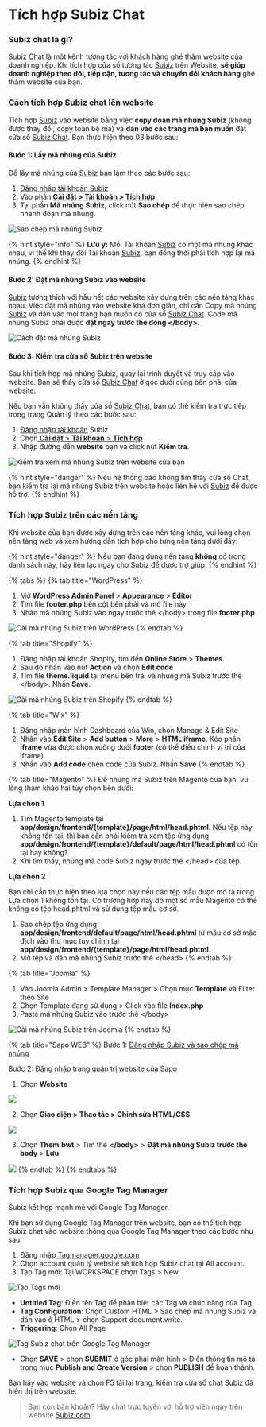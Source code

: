 # Tích hợp Subiz Chat

### Subiz chat là gì?

[Subiz Chat](https://subiz.com/vi/live-chat.html%20) là một kênh tương tác với khách hàng ghé thăm website của doanh nghiệp. Khi tích hợp cửa sổ tương tác [Subiz](https://subiz.com/vi/) trên Website, **sẽ giúp doanh nghiệp theo dõi, tiếp cận, tương tác và chuyển đổi khách hàng** ghé thăm website của bạn.

### Cách tích hợp Subiz chat lên website

Tích hợp [Subiz](https://subiz.com/vi/) vào website bằng việc **copy đoạn mã nhúng Subiz** \(không được thay đổi, copy toàn bộ mã\) và **dán vào các trang mà bạn muốn** đặt cửa sổ [Subiz Chat](https://subiz.com/vi/live-chat.html%20). Bạn thực hiện theo 03 bước sau:

#### Bước 1: Lấy mã nhúng của Subiz

Để lấy mã nhúng của [Subiz](https://subiz.com/vi/) bạn làm theo các bước sau:

1. [Đăng nhập tài khoản Subiz](http://app.subiz.com/)
2. Vào phần [**Cài đặt &gt; Tài khoản &gt; Tích hợp**](https://app.subiz.com/settings/install)
3. Tại phần **Mã nhúng Subiz**, click nút **Sao chép** để thực hiện sao chép nhanh đoạn mã nhúng.

![Sao ch&#xE9;p m&#xE3; nh&#xFA;ng Subiz](../../../.gitbook/assets/copy-embed-code.png)

{% hint style="info" %}
**Lưu ý:** Mỗi Tài khoản [Subiz](https://subiz.com/vi/) có một mã nhúng khác nhau, vì thế khi thay đổi Tài khoản [Subiz](https://subiz.com/vi/), bạn đồng thời phải tích hợp lại mã nhúng.
{% endhint %}

#### Bước 2: Đặt mã nhúng Subiz vào website

[Subiz](https://subiz.com/vi/) tương thích với hầu hết các website xây dựng trên các nền tảng khác nhau. Việc đặt mã nhúng vào website khá đơn giản, chỉ cần Copy mã nhúng [Subiz](https://subiz.com/vi/) và dán vào mọi trang bạn muốn có cửa sổ [Subiz Chat](https://subiz.com/vi/live-chat.html%20). Code mã nhúng Subiz phải được **đặt ngay trước thẻ đóng &lt;/body&gt;.**

![C&#xE1;ch &#x111;&#x1EB7;t m&#xE3; nh&#xFA;ng Subiz](../../../.gitbook/assets/embedcode.gif)

#### Bước 3: Kiểm tra cửa sổ Subiz trên website

Sau khi tích hợp mã nhúng Subiz, quay lại trình duyệt và truy cập vào website. Bạn sẽ thấy cửa sổ [Subiz Chat](https://subiz.com/vi/live-chat.html%20) ở góc dưới cùng bên phải của website.

Nếu bạn vẫn không thấy cửa sổ [Subiz Chat](https://subiz.com/vi/live-chat.html%20), bạn có thể kiểm tra trực tiếp trong trang Quản lý theo các bước sau:

1. [Đăng nhập tài khoản](http://app.subiz.com/)​ Subiz
2. Chọn[ **Cài đặt** &gt; **Tài khoản** &gt; **Tích hợp**](https://app.subiz.com/settings/install)
3. Nhập đường dẫn **website** bạn và click nút **Kiểm tra**.



![Ki&#x1EC3;m tra xem m&#xE3; nh&#xFA;ng Subiz tr&#xEA;n website c&#x1EE7;a b&#x1EA1;n](../../../.gitbook/assets/kiem-tra-cai-ma-nhung.png)

{% hint style="danger" %}
Nếu hệ thống báo không tìm thấy cửa sổ Chat, bạn kiểm tra lại mã nhúng Subiz trên website hoặc liên hệ với [Subiz](https://subiz.com/vi/) để được hỗ trợ.
{% endhint %}

### Tích hợp Subiz trên các nền tảng

Khi website của bạn được xây dựng trên các nền tảng khác, vui lòng chọn nền tảng web và xem hướng dẫn tích hợp cho từng nền tảng dưới đây:

{% hint style="danger" %}
Nếu bạn đang dùng nền tảng **không** có trong danh sách này, hãy liên lạc ngay cho Subiz để được trợ giúp.
{% endhint %}

{% tabs %}
{% tab title="WordPress" %}
1. Mở **WordPress Admin Panel** &gt; **Appearance** &gt; **Editor**
2. Tìm file **footer.php** bên cột bên phải và mở file này
3. Nhán mã nhúng Subiz vào ngay trước thẻ &lt;/body&gt; trong file **footer.php**

![C&#xE0;i m&#xE3; nh&#xFA;ng Subiz tr&#xEA;n WordPress](../../../.gitbook/assets/cai-subiz-wordpress.png)
{% endtab %}

{% tab title="Shopify" %}
1. Đăng nhập tài khoản Shopify, tìm đến **Online Store** &gt; **Themes**.
2. Sau đó nhấn vào nút **Action** và chọn **Edit code**
3. Tìm file **theme.liquid** tại menu bên trái và nhúng mã Subiz trước thẻ &lt;/body&gt;. Nhấn **Save**.

![C&#xE0;i m&#xE3; nh&#xFA;ng Subiz tr&#xEA;n Shopify](../../../.gitbook/assets/spotify-1.gif)
{% endtab %}

{% tab title="Wix" %}
1. Đăng nhập màn hình Dashboard của Win, chọn Manage & Edit Site
2. Nhấn vào **Edit Site** &gt; **Add button** &gt; **More** &gt; **HTML iframe**. Kéo phần **iframe** vừa được chọn xuống dưới **footer** \(có thể điều chỉnh vị trí của iframe\)
3. Nhần vào **Add code**  chèn code của Subiz. Nhấn **Save**
{% endtab %}

{% tab title="Magento" %}
Để nhúng mã Subiz trên Magento của bạn, vui lòng tham khảo hai tùy chọn bên dưới:

**Lựa chọn 1**

1. Tìm Magento template tại **app/design/frontend/{template}/page/html/head.phtml**. Nếu tệp này không tồn tại, thì bạn cần phải kiểm tra xem tệp ứng dụng **app/design/frontend/{template}/default/page/html/head.phtml** có tồn tại hay không?
2. Khi tìm thấy, nhúng mã code Subiz ngay trước thẻ &lt;/head&gt; của tệp.

**Lựa chọn 2**

Bạn chỉ cần thực hiện theo lựa chọn này nếu các tệp mẫu được mô tả trong Lựa chọn 1 không tồn tại. Có trường hợp này do một số mẫu Magento có thể không có tệp head.phtml và sử dụng tệp mẫu cơ sở.

1. Sao chép tệp ứng dụng **app/design/frontend/default/page/html/head.phtml** từ mẫu cơ sở mặc địch vào thư mục tùy chỉnh tại **app/design/frontend/{template}/page/html/head.phtml.**
2. Mở tệp và dán mã nhũng Subiz trước thẻ &lt;/head&gt;
{% endtab %}

{% tab title="Joomla" %}
1. Vào Joomla Admin &gt; Template Manager &gt; Chọn mục **Template** và Filter theo Site 
2. Chọn Template đang sử dụng &gt; Click vào file **Index.php**
3. Paste mã nhúng Subiz vào trước thẻ &lt;/body&gt;

![C&#xE0;i m&#xE3; nh&#xFA;ng Subiz tr&#xEA;n Joomla](../../../.gitbook/assets/joomla2.gif)
{% endtab %}

{% tab title="Sapo WEB" %}
Bước 1: [Đăng nhập Subiz và sao chép mã nhúng](https://app.subiz.com/settings/install)

Bước 2: [Đăng nhập trang quản trị website của Sapo](https://www.sapo.vn/dang-nhap-kenh-ban-hang.html)

 1. Chọn **Website**

![](../../../.gitbook/assets/1-sapo-copy.jpg)

2. Chọn **Giao diện &gt; Thao tác &gt; Chỉnh sửa HTML/CSS**

![](../../../.gitbook/assets/2.-sapo-copy.jpg)

3. Chọn **Them.bwt** &gt; Tìm thẻ **&lt;/body&gt;**  &gt; **Đặt mã nhúng Subiz trước thẻ body** &gt; **Lưu** 

![](../../../.gitbook/assets/3.-sapo-copy.jpg)
{% endtab %}
{% endtabs %}

### Tích hợp Subiz qua Google Tag Manager

Subiz kết hợp mạnh mẽ với Google Tag Manager. 

Khi bạn sử dụng Google Tag Manager trên website, bạn có thể tích hợp Subiz chat vào website thông qua Google Tag Manager theo các bước như sau:

1. Đăng nhập[ Tagmanager.google.com](https://tagmanager.google.com/#/home)
2. Chọn account quản lý website sẽ tích hợp Subiz chat tại All account.
3. Tạo Tag mới: Tại WORKSPACE chọn Tags &gt; New

![T&#x1EA1;o Tags m&#x1EDB;i](../../../.gitbook/assets/2-tags-copy.jpg)

* **Untitled Tag**: Điền tên Tag để phân biệt các Tag và chức năng của Tag
* **Tag Configuration**: Chọn Custom HTML &gt; Sao chép mã nhúng Subiz và dán vào ô HTML &gt; chọn  Support document.write.
* **Triggering**: Chọn All Page

![Tag Subiz chat tr&#xEA;n Google Tag Manager](../../../.gitbook/assets/1-subiz-chat-copy.jpg)

* Chọn **SAVE** &gt;  chọn **SUBMIT** ở góc phải màn hình &gt; Điền thông tin mô tả trong mục **Publish and Create Version** &gt; chọn **PUBLISH** để hoàn thành.

Bạn hãy vào website và chọn F5 tải lại trang, kiểm tra cửa sổ chat Subiz đã hiển thị trên website.

> Bạn còn băn khoăn? Hãy chat trực tuyến với hỗ trợ viên ngay trên website [Subiz.com](https://subiz.com/vi/feature.html)!

